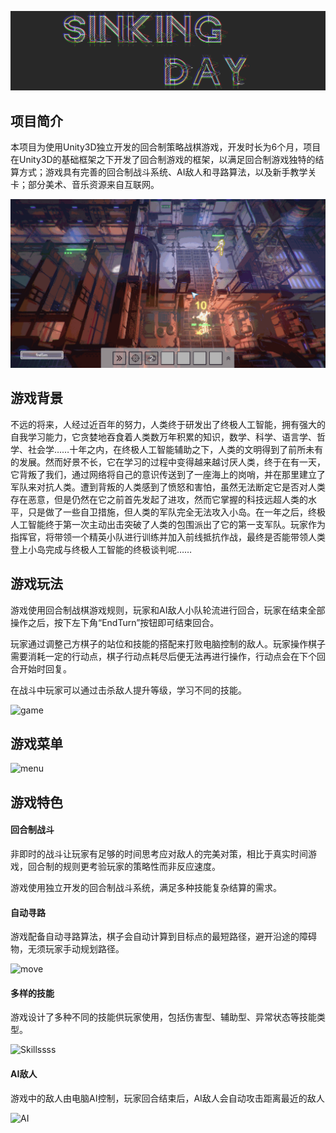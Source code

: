 ![LOGO](https://github.com/StarryJam/Sinking-Day/blob/master/README_Pics/LOGO.png)

## 项目简介

本项目为使用Unity3D独立开发的回合制策略战棋游戏，开发时长为6个月，项目在Unity3D的基础框架之下开发了回合制游戏的框架，以满足回合制游戏独特的结算方式；游戏具有完善的回合制战斗系统、AI敌人和寻路算法，以及新手教学关卡；部分美术、音乐资源来自互联网。

![screenShoot](https://github.com/StarryJam/Sinking-Day/blob/master/README_Pics/screenShoot.png)



## 游戏背景

不远的将来，人经过近百年的努力，人类终于研发出了终极人工智能，拥有强大的自我学习能力，它贪婪地吞食着人类数万年积累的知识，数学、科学、语言学、哲学、社会学……十年之内，在终极人工智能辅助之下，人类的文明得到了前所未有的发展。然而好景不长，它在学习的过程中变得越来越讨厌人类，终于在有一天，它背叛了我们，通过网络将自己的意识传送到了一座海上的岗哨，并在那里建立了军队来对抗人类。遭到背叛的人类感到了愤怒和害怕，虽然无法断定它是否对人类存在恶意，但是仍然在它之前首先发起了进攻，然而它掌握的科技远超人类的水平，只是做了一些自卫措施，但人类的军队完全无法攻入小岛。在一年之后，终极人工智能终于第一次主动出击突破了人类的包围派出了它的第一支军队。玩家作为指挥官，将带领一个精英小队进行训练并加入前线抵抗作战，最终是否能带领人类登上小岛完成与终极人工智能的终极谈判呢……



## 游戏玩法

游戏使用回合制战棋游戏规则，玩家和AI敌人小队轮流进行回合，玩家在结束全部操作之后，按下左下角“EndTurn”按钮即可结束回合。

玩家通过调整己方棋子的站位和技能的搭配来打败电脑控制的敌人。玩家操作棋子需要消耗一定的行动点，棋子行动点耗尽后便无法再进行操作，行动点会在下个回合开始时回复。

在战斗中玩家可以通过击杀敌人提升等级，学习不同的技能。

![game](https://github.com/StarryJam/Sinking-Day/blob/master/README_Pics/game.gif)



## 游戏菜单

![menu](https://github.com/StarryJam/Sinking-Day/blob/master/README_Pics/menu.gif)



## 游戏特色

#### 回合制战斗

非即时的战斗让玩家有足够的时间思考应对敌人的完美对策，相比于真实时间游戏，回合制的规则更考验玩家的策略性而非反应速度。

游戏使用独立开发的回合制战斗系统，满足多种技能复杂结算的需求。



#### 自动寻路

游戏配备自动寻路算法，棋子会自动计算到目标点的最短路径，避开沿途的障碍物，无须玩家手动规划路径。

![move](https://github.com/StarryJam/Sinking-Day/blob/master/README_Pics/move.gif)



#### 多样的技能

游戏设计了多种不同的技能供玩家使用，包括伤害型、辅助型、异常状态等技能类型。

![Skillssss](https://github.com/StarryJam/Sinking-Day/blob/master/README_Pics/Skillssss.gif)



#### AI敌人

游戏中的敌人由电脑AI控制，玩家回合结束后，AI敌人会自动攻击距离最近的敌人

![AI](https://github.com/StarryJam/Sinking-Day/blob/master/README_Pics/AI.gif)
